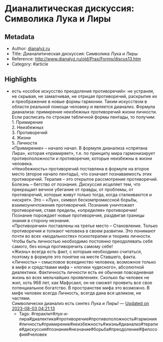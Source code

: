# Дианалитическая дискуссия: Символика Лука и Лиры

## Metadata
- Author: [dianalyz.ru]()
- Title: Дианалитическая дискуссия: Символика Лука и Лиры
- Reference: http://www.dianalyz.ru/old/Prax/Forms/discus13.htm
- Category: #article

## Highlights
- есть «особое искусство преодоления противоречий»: не устраняя, не скрывая, не замалчивая, не отрицая противоречий, раскрытие их и преображение в новые формы гармонии. 
    Таким искусством в области реальной помощи человеку и является дианализ. Формула дианализа: примирение неизбежных противоречий жизни личности. Если расписать по строкам табличной формы пентады, то получим:       1.	Примирение  
      2.	Неизбежных    
      3.	Противоречий      
      4.	Жизни        
      5.	Личности          
      «Примирение» – начало начал. В формуле дианализа «спрятана Лира», которая «примиряет», т.е. по принципу мира гармонизирует противоположности и противоречия, которые неизбежны в жизни человека.            
      «Неизбежность» противоречий поставлена в формуле на второе место (второе начало пентады), что означает познаваемость этих противоречий. Терапия – это открытое рассмотрение противоречий. Болезнь – бегство от познания. Дискуссия исцеляет тем, что прекращает вечное убегание от правды, от проблемы, от противоречий, которые живут только тогда, когда сталкиваются и «искрят». Это – «Лук», символ бескомпромиссной борьбы, взаимоуничтожения противоречий. Познание уничтожает противоречия, ставя пределы, «определяя» противоречие! Познание порождает новые противоречия, раздвигая границы знания в сторону незнания.              
      «Противоречия» поставлены на третье место – Становление. Только противоречия и толкают человека в своем развитии. Это понимают почти во всех «модальностях» психотерапии и теориях личности. Чтобы быть личностью необходимо постоянно преодолевать себя самого, без конца противоречить самому себе!                
      «Жизнь» всегда есть факт, с которым необходимо считаться, поэтому в формуле это понятие на месте Ставшего, факта.                  
      «Личность» – смысловое всеединство человека, возможное только в мифе и средствами мифа – «логики чудесного», абсолютной диалектики. Фактичность личности есть ее обычная повседневная жизнь во всех мельчайших проявлениях. Сколько бы человек не жил, хоть 968 лет, как Мафусаил, он не сможет проявить все свое потенциальное богатство. В пространстве мифа это возможно. В мифе человек всегда Личность, всегда дана вся целиком, не частями.    
                    Символически дианализ есть синтез Лука и Лиры! — [Updated on 2023-08-03 04:21:13](https://hyp.is/CU4t_jGcEe6nl68ZN4-0QQ/www.dianalyz.ru/old/Prax/Forms/discus13.htm)
   - Tags: #гераклит#лук-и-лира#диалектика#противоречие#противоположность#гармония#личность#примирение#неизбежность#жизнь#дианализ#терапия#дискуссия#познание#незнание#борьба#преодоление#философия#человек
